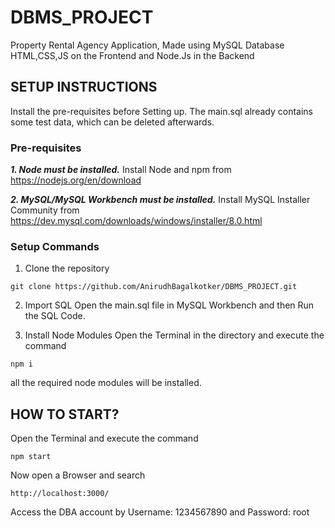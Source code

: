 # DBMS_PROJECT
Property Rental Agency Application, Made using MySQL Database HTML,CSS,JS on the Frontend and Node.Js in the Backend

## SETUP INSTRUCTIONS

Install the pre-requisites before Setting up. The main.sql already contains some test data, which can be deleted afterwards.

### Pre-requisites
***1. Node must be installed.***
Install Node and npm from https://nodejs.org/en/download

***2. MySQL/MySQL Workbench must be installed.***
Install MySQL Installer Community from https://dev.mysql.com/downloads/windows/installer/8.0.html

### Setup Commands

1. Clone the repository
```
git clone https://github.com/AnirudhBagalkotker/DBMS_PROJECT.git
```

2. Import SQL
Open the main.sql file in MySQL Workbench and then Run the SQL Code.

3. Install Node Modules
Open the Terminal in the directory and execute the command

```
npm i
```

all the required node modules will be installed.

## HOW TO START?

Open the Terminal and execute the command

```
npm start
```

Now open a Browser and search

```
http://localhost:3000/
```

Access the DBA account by Username: 1234567890 and Password: root

